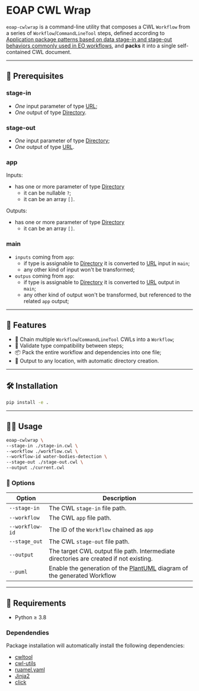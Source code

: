 # EOAP CWL Wrap

`eoap-cwlwrap` is a command-line utility that composes a CWL `Workflow` from a series of `Workflow`/`CommandLineTool` steps, defined according to [Application package patterns based on data stage-in and stage-out behaviors commonly used in EO workflows](https://github.com/eoap/application-package-patterns), and **packs** it into a single self-contained CWL document.

---

## 🧠 Prerequisites

### stage-in

- _One_ input parameter of type [URL](https://raw.githubusercontent.com/eoap/schemas/main/url.yaml);
- _One_ output of type [Directory](https://www.commonwl.org/v1.0/CommandLineTool.html#Directory).

### stage-out 

- _One_ input parameter of type [Directory](https://www.commonwl.org/v1.0/CommandLineTool.html#Directory);
- _One_ output of type [URL](https://raw.githubusercontent.com/eoap/schemas/main/url.yaml).

### app

Inputs:

- has one or more parameter of type [Directory](https://www.commonwl.org/v1.0/CommandLineTool.html#Directory)
  * it can be nullable `?`;
  * it can be an array `[]`.

Outputs:

- has one or more parameter of type [Directory](https://www.commonwl.org/v1.0/CommandLineTool.html#Directory)
  * it can be an array `[]`.

### main

- `inputs` coming from `app`:
  * if type is assignable to [Directory](https://www.commonwl.org/v1.0/CommandLineTool.html#Directory) it is converted to [URL](https://raw.githubusercontent.com/eoap/schemas/main/url.yaml) input in `main`;
  * any other kind of input won't be transformed;
- `outpus` coming from `app`:
  * if type is assignable to [Directory](https://www.commonwl.org/v1.0/CommandLineTool.html#Directory) it is converted to [URL](https://raw.githubusercontent.com/eoap/schemas/main/url.yaml) output in `main`;
  * any other kind of output won't be transformed, but referenced to the related `app` output;

---

## 🚀 Features

- 🧱 Chain multiple `Workflow`/`CommandLineTool` CWLs into a `Workflow`;
- 🧪 Validate type compatibility between steps;
- 📦 Pack the entire workflow and dependencies into one file;
- 💾 Output to any location, with automatic directory creation.

---

## 🛠 Installation

```bash
pip install -e .
```

---

## 🧑‍💻 Usage

```bash
eoap-cwlwrap \
--stage-in ./stage-in.cwl \
--workflow ./workflow.cwl \
--workflow-id water-bodies-detection \
--stage-out ./stage-out.cwl \
--output ./current.cwl
```

### 🔧 Options

| Option          | Description                                                                                      |
|-----------------|--------------------------------------------------------------------------------------------------|
| `--stage-in`    | The CWL `stage-in` file path.                                                                    |
| `--workflow`    | The CWL `app` file path.                                                                         |
| `--workflow-id` | The ID of the `Workflow` chained as `app`                                                        |
| `--stage_out`   | The CWL `stage-out` file path.                                                                   |
| `--output`      | The target CWL output file path. Intermediate directories are created if not existing.           |
| `--puml`        | Enable the generation of the [PlantUML](https://plantuml.com/) diagram of the generated Workflow |

---

## 🧠 Requirements

- Python ≥ 3.8

### Dependendies

Package installation will automatically install the following dependencies:

- [cwltool](https://cwltool.readthedocs.io/en/latest/)
- [cwl-utils](https://cwl-utils.readthedocs.io/en/latest/)
- [ruamel.yaml](https://yaml.dev/doc/ruamel.yaml/)
- [Jinja2](https://jinja.palletsprojects.com/en/stable/)
- [click](https://click.palletsprojects.com/en/stable/)
